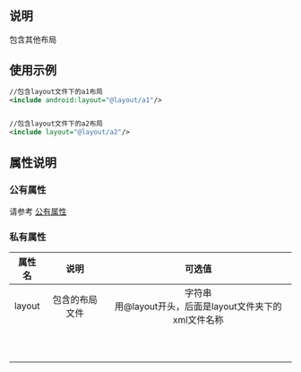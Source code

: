 ## 说明
包含其他布局
## 使用示例
```xml
//包含layout文件下的a1布局
<include android:layout="@layout/a1"/>


//包含layout文件下的a2布局
<include layout="@layout/a2"/>


```

## 属性说明

### 公有属性
请参考 [公有属性](/zh-cn/funcs/ui/ui-native-view.md#公有属性)

### 私有属性

| 属性名 | 说明 | 可选值 |
| :------: | :------: | :------: |
| layout | 包含的布局文件 | 字符串<br/>用@layout开头，后面是layout文件夹下的xml文件名称 |
|        |                |                                                             |
|        |                |                                                             |
|        |                |                                                             |
|        |                |                                                             |
|        |                |                                                             |
|        |                |                                                             |
|        |                |                                                             |
|        |                |                                                             |
|        |                |                                                             |
|        |                |                                                             |

